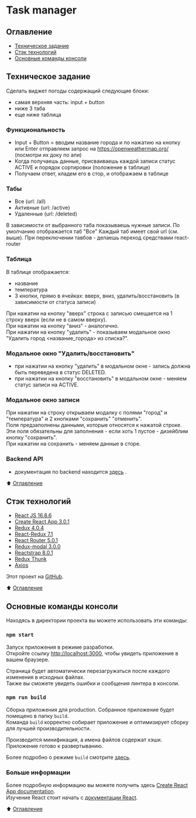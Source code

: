 # Task manager

<a name="table_of_contents"></a>
## Оглавление ##
- [Техническое задание](#ru_task)
- [Стэк технологий](#ru_stack)
- [Основные команды консоли](#ru_commands)


<a name="ru_task"></a>
## Техническое задание ##
Сделать виджет погоды содержащий следующие блоки:
- самая верхняя часть: input + button
- ниже 3 таба
- еще ниже таблица

### Функциональность ###
- Input + Button = вводим название города и по нажатию на кнопку или Enter отправляем запрос на https://openweathermap.org/ (посмотри их доку по апи)
- Когда получаешь данные, присваиваешь каждой записи статус ACTIVE и порядок сортировки (положение в таблице)
- Получаем ответ, кладем его в стор, и отображаем в таблице

### Табы ###
- Все (url: /all)
- Активные (url: /active)
- Удаленные (url: /deleted) 

В зависимости от выбранного таба показываешь нужные записи.
По умолчанию отображается таб "Все"
Каждый таб имеет свой url (см. выше). 
При переключении тавбов - делаешь переход средствами react-router


### Таблица ###
В таблице отображается: 
- название
- температура 
- 3 кнопки, прямо в ячейках: вверх, вниз, удалить/восстановить (в зависимости от статуса записи)

При нажатии на кнопку "вверх" строка с записью смещается на 1 строку вверх (если не в самом вверху).<br> 
При нажатии на кнопку "вниз" - аналогично.<br>
При нажатии на кнопку "удалить" - показываем модальное окно "Удалить город <название_города> из списка?".<br>


### Модальное окно "Удалить/восстановить" ###
- при нажатии на кнопку "удалить" в модальном окне - запись должна быть переведена в статус DELETED.<br> 
- при нажатии на кнопку "восстановить" в модальном окне - меняем статус записи на ACTIVE.<br>


### Модальное окно записи ###
При нажатии на строку открываем модалку с полями "город" и "температура" и 2 кнопками "сохранить" "отменить".<br>
Поля предзаполнены данными, которые относятся к нажатой строке. Эти поля обязательны для заполнения - если хоть 1 пустое - дизейблим кнопку "сохранить".<br>
При нажатии на сохранить - меняем данные в сторе.<br>  

### Backend API ###
- документация по backend находится [здесь](https://openweathermap.org/)   .

:arrow_up: [Оглавление](#table_of_contents)    

<a name="ru_stack"></a>
## Стэк технологий ##
- [React JS 16.8.6](https://ru.reactjs.org/)
- [Create React App 3.0.1](https://github.com/facebook/create-react-app)
- [Redux 4.0.4](https://redux.js.org/)
- [React-Redux 7.1](https://react-redux.js.org/)
- [React Router 5.0.1](https://github.com/ReactTraining/react-router)
- [Redux-modal 3.0.0](https://github.com/yesmeck/redux-modal) 
- [Reactstrap 8.0.1](https://www.npmjs.com/package/reactstrap)
- [Redux Thunk](https://github.com/reduxjs/redux-thunk)
- [Axios](https://github.com/axios/axios#readme)
          
Этот проект на [GitHub](https://github.com/Legmo/weather_widget).
   
:arrow_up: [Оглавление](#table_of_contents)    

<a name="ru_commands"></a>
## Основные команды консоли ##
Находясь в директории проекта вы можете использовать эти команды:

### `npm start` ##

Запуск приложения в режиме разработки.<br>
Откройте ссылку [http://localhost:3000](http://localhost:3000), чтобы увидеть приложение в вашем браузере.

Страница будет автоматически перезагружаться после каждого изменения в исходных файлах.<br>
Также вы сможете увидеть ошибки и сообщения линтера в консоли.

### `npm run build` ##

Сборка приложения для production. Собранное приложение будет помещено в папку `build`.<br>
Команда `build` корректно собирает приложение и оптимизирует сборку для лучшей производительности.

Производится минификация, а имена файлов содержат хэши. <br>
Приложение готово к развертыванию.

Более подробно о режиме `build` смотрите [здесь](https://facebook.github.io/create-react-app/docs/deployment).

### Больше информации ##

Более подробную информацию вы можете получить здесь [Create React App documentation](https://facebook.github.io/create-react-app/docs/getting-started).<br>
Изучение React стоит начать с [документации React](https://ru.reactjs.org/).
   

:arrow_up: [Оглавление](#table_of_contents)    

<br/>